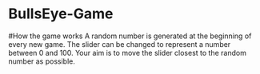 # BullsEye-Game
#How the game works A random number is generated at the beginning of every new game. The slider can be changed to represent a number between 0 and 100. Your aim is to move the slider closest to the random number as possible.

